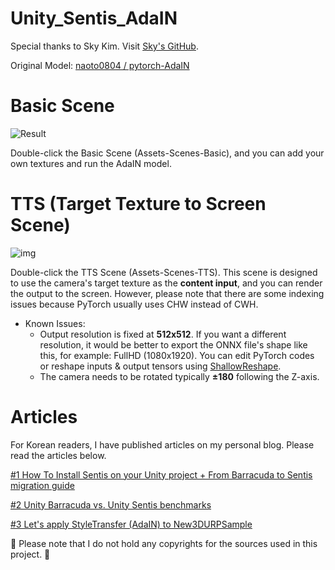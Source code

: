 # Unity_Sentis_AdaIN

Special thanks to Sky Kim. Visit [Sky's GitHub](https://github.com/skykim).

Original Model: [naoto0804 / pytorch-AdaIN](https://github.com/naoto0804/pytorch-AdaIN)

# Basic Scene

![Result](https://user-images.githubusercontent.com/85833046/230900196-66232d12-bfe4-4d68-bb41-d90adf8022ae.gif)

Double-click the Basic Scene (Assets-Scenes-Basic), and you can add your own textures and run the AdaIN model.

# TTS (Target Texture to Screen Scene)

![img](https://github.com/pnltoen/Unity_Sentis_AdaIN/assets/85833046/099e4a95-e462-4f9f-beff-8a698bfc0a34)

Double-click the TTS Scene (Assets-Scenes-TTS). This scene is designed to use the camera's target texture as the **content input**, and you can render the output to the screen. However, please note that there are some indexing issues because PyTorch usually uses CHW instead of CWH.

- Known Issues:
  - Output resolution is fixed at **512x512**. If you want a different resolution, it would be better to export the ONNX file's shape like this, for example: FullHD (1080x1920). You can edit PyTorch codes or reshape inputs & output tensors using [ShallowReshape](https://docs.unity3d.com/Packages/com.unity.sentis@1.1/manual/do-basic-tensor-operations.html#reshape-a-tensor).
  - The camera needs to be rotated typically **±180** following the Z-axis.

# Articles

For Korean readers, I have published articles on my personal blog. Please read the articles below.

[#1 How To Install Sentis on your Unity project + From Barracuda to Sentis migration guide](https://pnltoen.tistory.com/entry/Unity-Sentis-%ED%8A%9C%ED%86%A0%EB%A6%AC%EC%96%BC-Unity-Sentis-%EC%86%8C%EA%B0%9C-%EB%B0%8F-%EC%84%A4%EC%B9%98-AdaIN-%EC%83%98%ED%94%8C-%EC%86%8C%EA%B0%9C)

[#2 Unity Barracuda vs. Unity Sentis benchmarks](https://pnltoen.tistory.com/entry/Unity-Sentis-%EC%9C%A0%EB%8B%88%ED%8B%B0-%EC%84%BC%ED%8B%B0%EC%8A%A4-%EC%84%B1%EB%8A%A5-%EB%B9%84%EA%B5%90-Feat-%EC%84%B1%EB%8A%A5-%ED%94%84%EB%A1%9C%ED%8C%8C%EC%9D%BC%EB%A7%81%EA%B3%BC-%EC%B5%9C%EC%A0%81%ED%99%94-%EB%A6%AC%EB%B7%B0)

[#3 Let's apply StyleTransfer (AdaIN) to New3DURPSample](https://pnltoen.tistory.com/entry/Unity-Sentis-%EC%9C%A0%EB%8B%88%ED%8B%B0-%EC%84%BC%ED%8B%B0%EC%8A%A4%EB%A5%BC-%ED%99%9C%EC%9A%A9%ED%95%98%EC%97%AC-%EC%83%88%EB%A1%9C%EC%9A%B4-URP-%EC%83%98%ED%94%8C%EC%97%90-StyleTransfer-AdaIN-%EC%A0%81%EC%9A%A9%EA%B8%B0)

🚨 Please note that I do not hold any copyrights for the sources used in this project. 🚨
